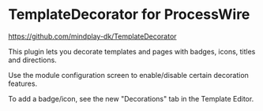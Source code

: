 TemplateDecorator for ProcessWire
=================================

https://github.com/mindplay-dk/TemplateDecorator

This plugin lets you decorate templates and pages with badges, icons, titles and directions.

Use the module configuration screen to enable/disable certain decoration features.

To add a badge/icon, see the new "Decorations" tab in the Template Editor.
